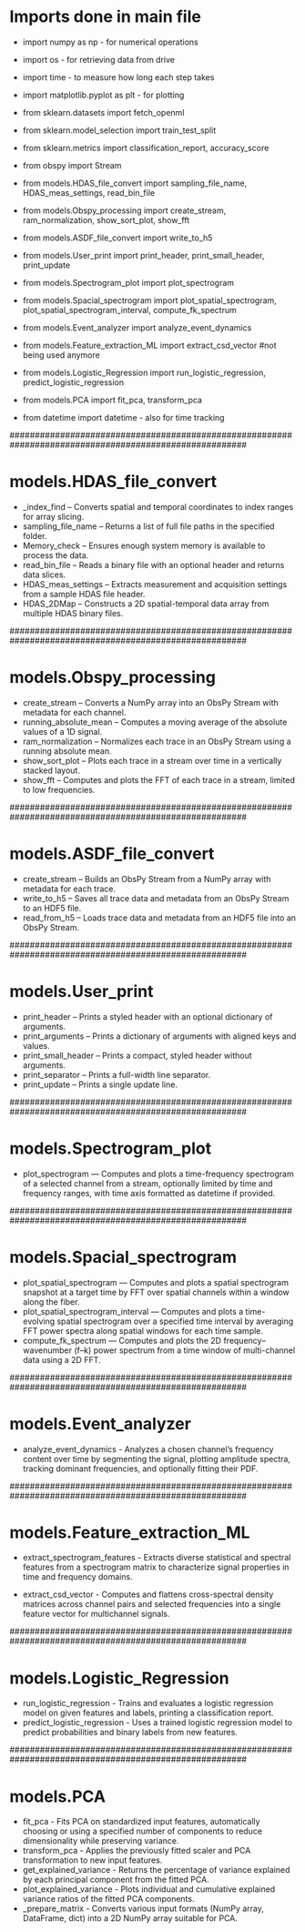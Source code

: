 # Imports done in main file 

- import numpy as np - for numerical operations
- import os - for retrieving data from drive
- import time - to measure how long each step takes
- import matplotlib.pyplot as plt - for plotting

- from sklearn.datasets                   import fetch_openml
- from sklearn.model_selection            import train_test_split
- from sklearn.metrics                    import classification_report, accuracy_score
- from obspy                              import Stream
- from models.HDAS_file_convert           import sampling_file_name, HDAS_meas_settings, read_bin_file
- from models.Obspy_processing            import create_stream, ram_normalization, show_sort_plot, show_fft
- from models.ASDF_file_convert           import write_to_h5
- from models.User_print                  import print_header, print_small_header, print_update
- from models.Spectrogram_plot            import plot_spectrogram
- from models.Spacial_spectrogram         import plot_spatial_spectrogram, plot_spatial_spectrogram_interval, compute_fk_spectrum
- from models.Event_analyzer              import analyze_event_dynamics 
- from models.Feature_extraction_ML       import extract_csd_vector #not being used anymore
- from models.Logistic_Regression         import run_logistic_regression, predict_logistic_regression
- from models.PCA                         import fit_pca, transform_pca
- from datetime                           import datetime - also for time tracking

#######################################################################################################

# models.HDAS_file_convert

- _index_find – Converts spatial and temporal coordinates to index ranges for array slicing.
- sampling_file_name – Returns a list of full file paths in the specified folder.
- Memory_check – Ensures enough system memory is available to process the data.
- read_bin_file – Reads a binary file with an optional header and returns data slices.
- HDAS_meas_settings – Extracts measurement and acquisition settings from a sample HDAS file header.
- HDAS_2DMap – Constructs a 2D spatial-temporal data array from multiple HDAS binary files.

#######################################################################################################

# models.Obspy_processing

- create_stream – Converts a NumPy array into an ObsPy Stream with metadata for each channel.
- running_absolute_mean – Computes a moving average of the absolute values of a 1D signal.
- ram_normalization – Normalizes each trace in an ObsPy Stream using a running absolute mean.
- show_sort_plot – Plots each trace in a stream over time in a vertically stacked layout.
- show_fft – Computes and plots the FFT of each trace in a stream, limited to low frequencies.

#######################################################################################################

# models.ASDF_file_convert

- create_stream – Builds an ObsPy Stream from a NumPy array with metadata for each trace.
- write_to_h5 – Saves all trace data and metadata from an ObsPy Stream to an HDF5 file.
- read_from_h5 – Loads trace data and metadata from an HDF5 file into an ObsPy Stream.

#######################################################################################################

# models.User_print

- print_header – Prints a styled header with an optional dictionary of arguments.
- print_arguments – Prints a dictionary of arguments with aligned keys and values.
- print_small_header – Prints a compact, styled header without arguments.
- print_separator – Prints a full-width line separator.
- print_update – Prints a single update line.

#######################################################################################################

# models.Spectrogram_plot

- plot_spectrogram — Computes and plots a time-frequency spectrogram of a selected channel from a stream, optionally limited by time and frequency ranges, with time axis formatted as datetime if provided.

#######################################################################################################

# models.Spacial_spectrogram

- plot_spatial_spectrogram — Computes and plots a spatial spectrogram snapshot at a target time by FFT over spatial channels within a window along the fiber.
- plot_spatial_spectrogram_interval — Computes and plots a time-evolving spatial spectrogram over a specified time interval by averaging FFT power spectra along spatial windows for each time sample.
- compute_fk_spectrum — Computes and plots the 2D frequency–wavenumber (f–k) power spectrum from a time window of multi-channel data using a 2D FFT.

#######################################################################################################

# models.Event_analyzer

- analyze_event_dynamics - Analyzes a chosen channel’s frequency content over time by segmenting the signal, plotting amplitude spectra, tracking dominant frequencies, and optionally fitting their PDF.

#######################################################################################################

# models.Feature_extraction_ML

- extract_spectrogram_features - Extracts diverse statistical and spectral features from a spectrogram matrix to characterize signal properties in time and frequency domains.

- extract_csd_vector - Computes and flattens cross-spectral density matrices across channel pairs and selected frequencies into a single feature vector for multichannel signals.

#######################################################################################################

# models.Logistic_Regression

- run_logistic_regression - Trains and evaluates a logistic regression model on given features and labels, printing a classification report.
- predict_logistic_regression - Uses a trained logistic regression model to predict probabilities and binary labels from new features.

#######################################################################################################

# models.PCA

- fit_pca - Fits PCA on standardized input features, automatically choosing or using a specified number of components to reduce dimensionality while preserving variance.
- transform_pca - Applies the previously fitted scaler and PCA transformation to new input features.
- get_explained_variance - Returns the percentage of variance explained by each principal component from the fitted PCA.
- plot_explained_variance - Plots individual and cumulative explained variance ratios of the fitted PCA components.
- _prepare_matrix - Converts various input formats (NumPy array, DataFrame, dict) into a 2D NumPy array suitable for PCA.